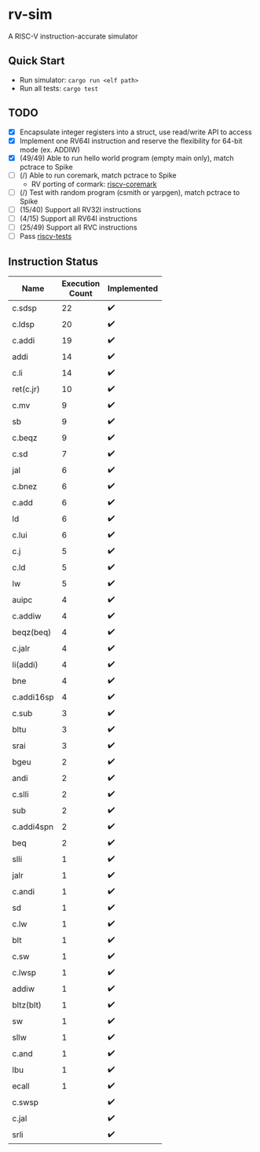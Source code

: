 # rv-sim
A RISC-V instruction-accurate simulator

## Quick Start
- Run simulator: ```cargo run <elf path>```
- Run all tests: ```cargo test```

## TODO
- [x] Encapsulate integer registers into a struct, use read/write API to access
- [x] Implement one RV64I instruction and reserve the flexibility for 64-bit mode (ex. ADDIW)
- [x] (49/49) Able to run hello world program (empty main only), match pctrace to Spike
- [ ] (/) Able to run coremark, match pctrace to Spike
    - RV porting of cormark: [riscv-coremark](https://github.com/riscv-boom/riscv-coremark)
- [ ] (/) Test with random program (csmith or yarpgen), match pctrace to Spike
- [ ] (15/40) Support all RV32I instructions
- [ ] (4/15) Support all RV64I instructions
- [ ] (25/49) Support all RVC instructions
- [ ] Pass [riscv-tests](https://github.com/riscv/riscv-tests)

## Instruction Status
Name       | Execution<br>Count | Implemented
-----      | -----    | -----
c.sdsp     |       22 | :heavy_check_mark:
c.ldsp     |       20 | :heavy_check_mark:
c.addi     |       19 | :heavy_check_mark:
addi       |       14 | :heavy_check_mark:
c.li       |       14 | :heavy_check_mark:
ret(c.jr)  |       10 | :heavy_check_mark:
c.mv       |        9 | :heavy_check_mark:
sb         |        9 | :heavy_check_mark:
c.beqz     |        9 | :heavy_check_mark:
c.sd       |        7 | :heavy_check_mark:
jal        |        6 | :heavy_check_mark:
c.bnez     |        6 | :heavy_check_mark:
c.add      |        6 | :heavy_check_mark:
ld         |        6 | :heavy_check_mark:
c.lui      |        6 | :heavy_check_mark:
c.j        |        5 | :heavy_check_mark:
c.ld       |        5 | :heavy_check_mark:
lw         |        5 | :heavy_check_mark:
auipc      |        4 | :heavy_check_mark:
c.addiw    |        4 | :heavy_check_mark:
beqz(beq)  |        4 | :heavy_check_mark:
c.jalr     |        4 | :heavy_check_mark:
li(addi)   |        4 | :heavy_check_mark:
bne        |        4 | :heavy_check_mark:
c.addi16sp |        4 | :heavy_check_mark:
c.sub      |        3 | :heavy_check_mark:
bltu       |        3 | :heavy_check_mark:
srai       |        3 | :heavy_check_mark:
bgeu       |        2 | :heavy_check_mark:
andi       |        2 | :heavy_check_mark:
c.slli     |        2 | :heavy_check_mark:
sub        |        2 | :heavy_check_mark:
c.addi4spn |        2 | :heavy_check_mark:
beq        |        2 | :heavy_check_mark:
slli       |        1 | :heavy_check_mark:
jalr       |        1 | :heavy_check_mark:
c.andi     |        1 | :heavy_check_mark:
sd         |        1 | :heavy_check_mark:
c.lw       |        1 | :heavy_check_mark:
blt        |        1 | :heavy_check_mark:
c.sw       |        1 | :heavy_check_mark:
c.lwsp     |        1 | :heavy_check_mark:
addiw      |        1 | :heavy_check_mark:
bltz(blt)  |        1 | :heavy_check_mark:
sw         |        1 | :heavy_check_mark:
sllw       |        1 | :heavy_check_mark:
c.and      |        1 | :heavy_check_mark:
lbu        |        1 | :heavy_check_mark:
ecall      |        1 | :heavy_check_mark:
c.swsp     |          | :heavy_check_mark:
c.jal      |          | :heavy_check_mark:
srli       |          | :heavy_check_mark:
